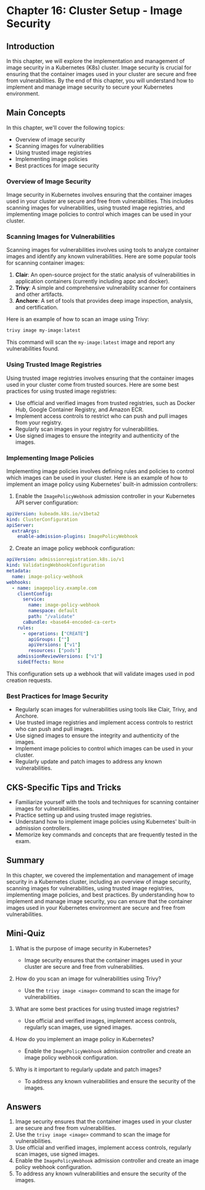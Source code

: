 # Chapter 16: Cluster Setup - Image Security

## Introduction

In this chapter, we will explore the implementation and management of image security in a Kubernetes (K8s) cluster. Image security is crucial for ensuring that the container images used in your cluster are secure and free from vulnerabilities. By the end of this chapter, you will understand how to implement and manage image security to secure your Kubernetes environment.

## Main Concepts

In this chapter, we'll cover the following topics:
- Overview of image security
- Scanning images for vulnerabilities
- Using trusted image registries
- Implementing image policies
- Best practices for image security

### Overview of Image Security

Image security in Kubernetes involves ensuring that the container images used in your cluster are secure and free from vulnerabilities. This includes scanning images for vulnerabilities, using trusted image registries, and implementing image policies to control which images can be used in your cluster.

### Scanning Images for Vulnerabilities

Scanning images for vulnerabilities involves using tools to analyze container images and identify any known vulnerabilities. Here are some popular tools for scanning container images:

1. **Clair**: An open-source project for the static analysis of vulnerabilities in application containers (currently including appc and docker).
2. **Trivy**: A simple and comprehensive vulnerability scanner for containers and other artifacts.
3. **Anchore**: A set of tools that provides deep image inspection, analysis, and certification.

Here is an example of how to scan an image using Trivy:

```sh
trivy image my-image:latest
```

This command will scan the `my-image:latest` image and report any vulnerabilities found.

### Using Trusted Image Registries

Using trusted image registries involves ensuring that the container images used in your cluster come from trusted sources. Here are some best practices for using trusted image registries:

- Use official and verified images from trusted registries, such as Docker Hub, Google Container Registry, and Amazon ECR.
- Implement access controls to restrict who can push and pull images from your registry.
- Regularly scan images in your registry for vulnerabilities.
- Use signed images to ensure the integrity and authenticity of the images.

### Implementing Image Policies

Implementing image policies involves defining rules and policies to control which images can be used in your cluster. Here is an example of how to implement an image policy using Kubernetes' built-in admission controllers:

1. Enable the `ImagePolicyWebhook` admission controller in your Kubernetes API server configuration:

```yaml
apiVersion: kubeadm.k8s.io/v1beta2
kind: ClusterConfiguration
apiServer:
  extraArgs:
    enable-admission-plugins: ImagePolicyWebhook
```

2. Create an image policy webhook configuration:

```yaml
apiVersion: admissionregistration.k8s.io/v1
kind: ValidatingWebhookConfiguration
metadata:
  name: image-policy-webhook
webhooks:
  - name: imagepolicy.example.com
    clientConfig:
      service:
        name: image-policy-webhook
        namespace: default
        path: "/validate"
      caBundle: <base64-encoded-ca-cert>
    rules:
      - operations: ["CREATE"]
        apiGroups: [""]
        apiVersions: ["v1"]
        resources: ["pods"]
    admissionReviewVersions: ["v1"]
    sideEffects: None
```

This configuration sets up a webhook that will validate images used in pod creation requests.

### Best Practices for Image Security

- Regularly scan images for vulnerabilities using tools like Clair, Trivy, and Anchore.
- Use trusted image registries and implement access controls to restrict who can push and pull images.
- Use signed images to ensure the integrity and authenticity of the images.
- Implement image policies to control which images can be used in your cluster.
- Regularly update and patch images to address any known vulnerabilities.

## CKS-Specific Tips and Tricks

- Familiarize yourself with the tools and techniques for scanning container images for vulnerabilities.
- Practice setting up and using trusted image registries.
- Understand how to implement image policies using Kubernetes' built-in admission controllers.
- Memorize key commands and concepts that are frequently tested in the exam.

## Summary

In this chapter, we covered the implementation and management of image security in a Kubernetes cluster, including an overview of image security, scanning images for vulnerabilities, using trusted image registries, implementing image policies, and best practices. By understanding how to implement and manage image security, you can ensure that the container images used in your Kubernetes environment are secure and free from vulnerabilities.

## Mini-Quiz

1. What is the purpose of image security in Kubernetes?
   - Image security ensures that the container images used in your cluster are secure and free from vulnerabilities.

2. How do you scan an image for vulnerabilities using Trivy?
   - Use the `trivy image <image>` command to scan the image for vulnerabilities.

3. What are some best practices for using trusted image registries?
   - Use official and verified images, implement access controls, regularly scan images, use signed images.

4. How do you implement an image policy in Kubernetes?
   - Enable the `ImagePolicyWebhook` admission controller and create an image policy webhook configuration.

5. Why is it important to regularly update and patch images?
   - To address any known vulnerabilities and ensure the security of the images.

## Answers

1. Image security ensures that the container images used in your cluster are secure and free from vulnerabilities.
2. Use the `trivy image <image>` command to scan the image for vulnerabilities.
3. Use official and verified images, implement access controls, regularly scan images, use signed images.
4. Enable the `ImagePolicyWebhook` admission controller and create an image policy webhook configuration.
5. To address any known vulnerabilities and ensure the security of the images.
